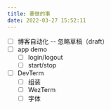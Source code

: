 ```yaml
---
title: 要做的事
date: 2022-03-27 15:52:11
---
```

- [ ] 博客自动化 -- 忽略草稿（draft）
- [ ] app demo
  - [ ] login/logout
  - [ ] start/stop
- [ ] DevTerm
  - [ ] 组装
  - [ ] WezTerm
  - [ ] 字体